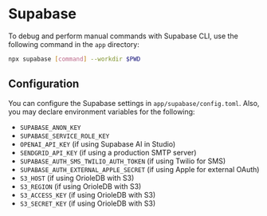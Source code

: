 # Supabase

To debug and perform manual commands with Supabase CLI, use the following command in the `app` directory:

```bash
npx supabase [command] --workdir $PWD
```


## Configuration

You can configure the Supabase settings in `app/supabase/config.toml`. Also, you may declare environment variables for the following:
* `SUPABASE_ANON_KEY`
* `SUPABASE_SERVICE_ROLE_KEY`
* `OPENAI_API_KEY` (if using Supabase AI in Studio)
* `SENDGRID_API_KEY` (if using a production SMTP server)
* `SUPABASE_AUTH_SMS_TWILIO_AUTH_TOKEN` (if using Twilio for SMS)
* `SUPABASE_AUTH_EXTERNAL_APPLE_SECRET` (if using Apple for external OAuth)
* `S3_HOST` (if using OrioleDB with S3)
* `S3_REGION` (if using OrioleDB with S3)
* `S3_ACCESS_KEY` (if using OrioleDB with S3)
* `S3_SECRET_KEY` (if using OrioleDB with S3)